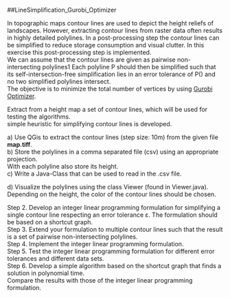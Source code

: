 ##LineSimplification_Gurobi_Optimizer<br/>

In topographic maps contour lines are used to depict the height reliefs of landscapes. However, extracting contour lines from raster data often results in highly detailed polylines. In a post-processing step the contour lines can be simplified to reduce storage consumption and visual clutter. In this exercise this post-processing step is implemented.<br/>
We can assume that the contour lines are given as pairwise non-intersecting polylines1 Each polyline P should then be simplified such that its self-intersection-free simplification lies in an error tolerance of P() and no two simplified polylines intersect.<br/>
The objective is to minimize the total number of vertices by using [Gurobi Optimizer](https://www.gurobi.com/).<br/>

Extract from a height map a set of contour lines, which will be used for testing the algorithms.<br/>
simple heuristic for simplifying contour lines is developed.<br/>

a) Use QGis to extract the contour lines (step size: 10m) from the given file **map.tiff**.<br/>
b) Store the polylines in a comma separated file (csv) using an appropriate projection.<br/>
With each polyline also store its height.<br/>
c) Write a Java-Class that can be used to read in the .csv file.<br/>

d) Visualize the polylines using the class Viewer (found in Viewer.java). Depending on the height, the color of the contour lines should be chosen.<br/>

Step 2. Develop an integer linear programming formulation for simplifying a single contour line respecting an error tolerance ε. The formulation should be based on a shortcut graph.<br/>
Step 3. Extend your formulation to multiple contour lines such that the result is a set of pairwise non-intersecting polylines.<br/>
Step 4. Implement the integer linear programming formulation.<br/>
Step 5. Test the integer linear programming formulation for different error tolerances and
different data sets.<br/>
Step 6. Develop a simple algorithm based on the shortcut graph that finds a solution in polynomial time.<br/>
Compare the results with those of the integer linear programming formulation.<br/>

